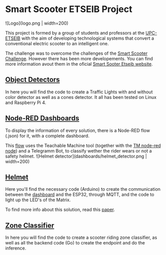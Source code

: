 # Smart Scooter ETSEIB Project
![Logo](logo.png | width=200)

This project is formed by a group of students and professors at the [UPC-ETSEIB](https://etseib.upc.edu) with the aim of developing technological systems that convert a conventional electric scooter to an intelligent one.

​The challenge was to overcome the challenges of the [Smart Scooter Challenge](http://www.smartmotochallenge.org/castelloli-smart-scooter-challenge/home.html). However there has been more developements. You can find more information avout them in the oficial [Smart Sooter Etseib website](https://eugenillagostera.wixsite.com/smartscooter).


## [Object Detectors](object_detectors)
In here you will find the code to create a Traffic Lights with and without color detector as well as a cones detector. It all has been tested on Linux and Raspberry Pi 4.

## [Node-RED Dashboards](dashboards)
To display the information of every solution, there is a Node-RED flow (.json) for it, with a complete dashboard.

This [flow](dashboards/helmet) uses the Teachable Machine tool (together with the [TM node-red node](https://flows.nodered.org/node/node-red-contrib-teachable-machine)) and a Telegramm Bot, to classify wether the rider wears or not a safety helmet.
![Helmet detector](dashboards/helmet_detector.png | width=200)

## [Helmet](helmet)
Here you'll find the necessary code (Arduino) to create the communication between the [dashboard](dashboards/helmet_leds.json) and the ESP32, through MQTT, and the code to light up the LED's of the Matrix.

To find more info about this solution, read this [paper](https://upcommons.upc.edu/handle/2117/337087).

## [Zone Classifier](zone_classifier)
In here you will find the code to create a scooter riding zone classifier, as well as all the backend code (Go) to create the endpoint and do the inference.

